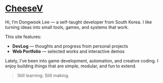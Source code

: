 # [CheeseV](https://cheesedongjin.github.io/CheeseV/)

Hi, I’m Dongwook Lee — a self-taught developer from South Korea.
I like turning ideas into small tools, games, and systems that work.

This site features:

* **DevLog** — thoughts and progress from personal projects
* **Web Portfolio** — selected works and interactive demos

Lately, I’ve been into game development, automation, and creative coding.
I enjoy building things that are simple, modular, and fun to extend.

> Still learning. Still making.
